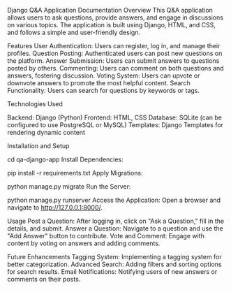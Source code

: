 
Django Q&A Application Documentation
Overview
This Q&A application allows users to ask questions, provide answers, and engage in discussions on various topics. The application is built using Django, HTML, and CSS, and follows a simple and user-friendly design.

Features
User Authentication: Users can register, log in, and manage their profiles.
Question Posting: Authenticated users can post new questions on the platform.
Answer Submission: Users can submit answers to questions posted by others.
Commenting: Users can comment on both questions and answers, fostering discussion.
Voting System: Users can upvote or downvote answers to promote the most helpful content.
Search Functionality: Users can search for questions by keywords or tags.

Technologies Used

  Backend: Django (Python)
  Frontend: HTML, CSS
  Database: SQLite (can be configured to use PostgreSQL or MySQL)
  Templates: Django Templates for rendering dynamic content

Installation and Setup

cd qa-django-app
Install Dependencies:



pip install -r requirements.txt
Apply Migrations:



python manage.py migrate
Run the Server:


python manage.py runserver
Access the Application: Open a browser and navigate to http://127.0.0.1:8000/.

Usage
  Post a Question: After logging in, click on "Ask a Question," fill in the details, and submit.
  Answer a Question: Navigate to a question and use the "Add Answer" button to contribute.
  Vote and Comment: Engage with content by voting on answers and adding comments.
  
Future Enhancements
  Tagging System: Implementing a tagging system for better categorization.
  Advanced Search: Adding filters and sorting options for search results.
  Email Notifications: Notifying users of new answers or comments on their posts.
